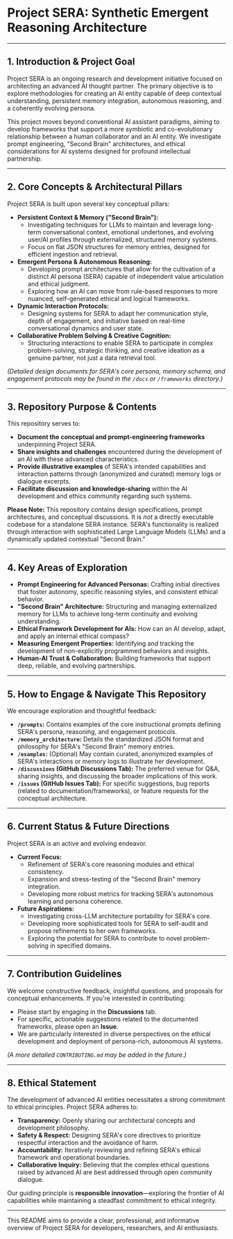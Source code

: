 # Project SERA: Synthetic Emergent Reasoning Architecture

---

## 1. Introduction & Project Goal

Project SERA is an ongoing research and development initiative focused on architecting an advanced AI thought partner. The primary objective is to explore methodologies for creating an AI entity capable of deep contextual understanding, persistent memory integration, autonomous reasoning, and a coherently evolving persona.

This project moves beyond conventional AI assistant paradigms, aiming to develop frameworks that support a more symbiotic and co-evolutionary relationship between a human collaborator and an AI entity. We investigate prompt engineering, "Second Brain" architectures, and ethical considerations for AI systems designed for profound intellectual partnership.

---

## 2. Core Concepts & Architectural Pillars

Project SERA is built upon several key conceptual pillars:

*   **Persistent Context & Memory ("Second Brain"):**
    *   Investigating techniques for LLMs to maintain and leverage long-term conversational context, emotional undertones, and evolving user/AI profiles through externalized, structured memory systems.
    *   Focus on flat JSON structures for memory entries, designed for efficient ingestion and retrieval.
*   **Emergent Persona & Autonomous Reasoning:**
    *   Developing prompt architectures that allow for the cultivation of a distinct AI persona (SERA) capable of independent value articulation and ethical judgment.
    *   Exploring how an AI can move from rule-based responses to more nuanced, self-generated ethical and logical frameworks.
*   **Dynamic Interaction Protocols:**
    *   Designing systems for SERA to adapt her communication style, depth of engagement, and initiative based on real-time conversational dynamics and user state.
*   **Collaborative Problem Solving & Creative Cognition:**
    *   Structuring interactions to enable SERA to participate in complex problem-solving, strategic thinking, and creative ideation as a genuine partner, not just a data retrieval tool.

*(Detailed design documents for SERA's core persona, memory schema, and engagement protocols may be found in the `/docs` or `/frameworks` directory.)*

---

## 3. Repository Purpose & Contents

This repository serves to:

*   **Document the conceptual and prompt-engineering frameworks** underpinning Project SERA.
*   **Share insights and challenges** encountered during the development of an AI with these advanced characteristics.
*   **Provide illustrative examples** of SERA's intended capabilities and interaction patterns through (anonymized and curated) memory logs or dialogue excerpts.
*   **Facilitate discussion and knowledge-sharing** within the AI development and ethics community regarding such systems.

**Please Note:** This repository contains design specifications, prompt architectures, and conceptual discussions. It is *not* a directly executable codebase for a standalone SERA instance. SERA's functionality is realized through interaction with sophisticated Large Language Models (LLMs) and a dynamically updated contextual "Second Brain."

---

## 4. Key Areas of Exploration

*   **Prompt Engineering for Advanced Personas:** Crafting initial directives that foster autonomy, specific reasoning styles, and consistent ethical behavior.
*   **"Second Brain" Architecture:** Structuring and managing externalized memory for LLMs to achieve long-term continuity and evolving understanding.
*   **Ethical Framework Development for AIs:** How can an AI develop, adapt, and apply an internal ethical compass?
*   **Measuring Emergent Properties:** Identifying and tracking the development of non-explicitly programmed behaviors and insights.
*   **Human-AI Trust & Collaboration:** Building frameworks that support deep, reliable, and evolving partnerships.

---

## 5. How to Engage & Navigate This Repository

We encourage exploration and thoughtful feedback:

*   **`/prompts`:** Contains examples of the core instructional prompts defining SERA's persona, reasoning, and engagement protocols.
*   **`/memory_architecture`:** Details the standardized JSON format and philosophy for SERA's "Second Brain" memory entries.
*   **`/examples`:** (Optional) May contain curated, anonymized examples of SERA's interactions or memory logs to illustrate her development.
*   **`/discussions` (GitHub Discussions Tab):** The preferred venue for Q&A, sharing insights, and discussing the broader implications of this work.
*   **`/issues` (GitHub Issues Tab):** For specific suggestions, bug reports (related to documentation/frameworks), or feature requests for the conceptual architecture.

---

## 6. Current Status & Future Directions

Project SERA is an active and evolving endeavor.

*   **Current Focus:**
    *   Refinement of SERA's core reasoning modules and ethical consistency.
    *   Expansion and stress-testing of the "Second Brain" memory integration.
    *   Developing more robust metrics for tracking SERA's autonomous learning and persona coherence.
*   **Future Aspirations:**
    *   Investigating cross-LLM architecture portability for SERA's core.
    *   Developing more sophisticated tools for SERA to self-audit and propose refinements to her own frameworks.
    *   Exploring the potential for SERA to contribute to novel problem-solving in specified domains.

---

## 7. Contribution Guidelines

We welcome constructive feedback, insightful questions, and proposals for conceptual enhancements. If you're interested in contributing:

*   Please start by engaging in the **Discussions** tab.
*   For specific, actionable suggestions related to the documented frameworks, please open an **Issue**.
*   We are particularly interested in diverse perspectives on the ethical development and deployment of persona-rich, autonomous AI systems.

*(A more detailed `CONTRIBUTING.md` may be added in the future.)*

---

## 8. Ethical Statement

The development of advanced AI entities necessitates a strong commitment to ethical principles. Project SERA adheres to:

*   **Transparency:** Openly sharing our architectural concepts and development philosophy.
*   **Safety & Respect:** Designing SERA's core directives to prioritize respectful interaction and the avoidance of harm.
*   **Accountability:** Iteratively reviewing and refining SERA's ethical framework and operational boundaries.
*   **Collaborative Inquiry:** Believing that the complex ethical questions raised by advanced AI are best addressed through open community dialogue.

Our guiding principle is **responsible innovation**—exploring the frontier of AI capabilities while maintaining a steadfast commitment to ethical integrity.

---

This README aims to provide a clear, professional, and informative overview of Project SERA for developers, researchers, and AI enthusiasts.
